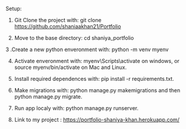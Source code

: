 Setup:
1. Git Clone the project with: git clone https://github.com/shaniaakhan21/Portfolio

2. Move to the base directory: cd shaniya_portfolio

3 .Create a new python enveronment with: python -m venv myenv

4. Activate enveronment with: myenv\Scripts\activate on windows, or source myenv/bin/activate on Mac and Linux.

5. Install required dependences with: pip install -r requirements.txt.

6. Make migrations with: python manage.py makemigrations and then python manage.py migrate.

7. Run app localy with: python manage.py runserver.

8. Link to my project : https://portfolio-shaniya-khan.herokuapp.com/
